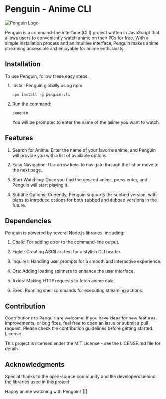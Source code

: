 # Penguin - Anime CLI

![Penguin Logo](https://imgur.com/a/ozNViDy)

Penguin is a command-line interface (CLI) project written in JavaScript that allows users to conveniently watch anime on their PCs for free. With a simple installation process and an intuitive interface, Penguin makes anime streaming accessible and enjoyable for anime enthusiasts.

## Installation

To use Penguin, follow these easy steps:

1. Install Penguin globally using npm:

    ```
    npm install -g penguin-cli
    ```

2. Run the command:

    ```
    penguin
    ```

    You will be prompted to enter the name of the anime you want to watch.

## Features

1. Search for Anime: Enter the name of your favorite anime, and Penguin will provide you with a list of available options.

2. Easy Navigation: Use arrow keys to navigate through the list or move to the next page.

3. Start Watching: Once you find the desired anime, press enter, and Penguin will start playing it.

4. Subtitle Options: Currently, Penguin supports the subbed version, with plans to introduce options for both subbed and dubbed versions in the future.

## Dependencies

Penguin is powered by several Node.js libraries, including:

1. Chalk: For adding color to the command-line output.

2. Figlet: Creating ASCII art text for a stylish CLI header.

3. Inquirer: Handling user prompts for a smooth and interactive experience.

4. Ora: Adding loading spinners to enhance the user interface.

5. Axios: Making HTTP requests to fetch anime data.

6. Exec: Running shell commands for executing streaming actions.

## Contribution

Contributions to Penguin are welcome! If you have ideas for new features, improvements, or bug fixes, feel free to open an issue or submit a pull request. Please check the contribution guidelines before getting started.
License

This project is licensed under the MIT License - see the LICENSE.md file for details.

## Acknowledgments

Special thanks to the open-source community and the developers behind the libraries used in this project.

Happy anime watching with Penguin! 🐧✨
